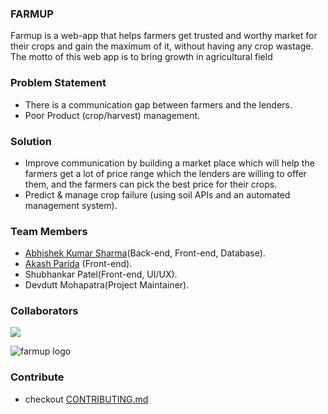 ### FARMUP 

Farmup is a web-app that helps farmers get trusted and worthy market for their crops and gain the maximum of it, without having any crop wastage.
The motto of this web app is to bring growth in agricultural field


### Problem Statement
- There is a communication gap between farmers and  the lenders.
- Poor Product (crop/harvest) management.
 
### Solution
- Improve communication by building a market place which will help the farmers get a lot of price range which the lenders are willing to offer them, and the farmers can pick the best price for their crops.
- Predict & manage crop failure (using soil APIs and an automated management system).



### Team Members
- [Abhishek Kumar Sharma](https://www.github.com/aksharma27)(Back-end, Front-end, Database).
- [Akash Parida](https://wwww.github.com/Akash-akp) (Front-end).
- Shubhankar Patel(Front-end, UI/UX).
- Devdutt Mohapatra(Project Maintainer).


### Collaborators 
<a href="https://github.com/aksharma27/farmup/graphs/contributors">
  <img src="https://contrib.rocks/image?repo=aksharma27/farmup" />
</a>






![farmup logo](logo.jpg)

### Contribute
- checkout [CONTRIBUTING.md](https://github.com/aksharma27/farmup/blob/Main/CONTRIBUTING.md)
  
